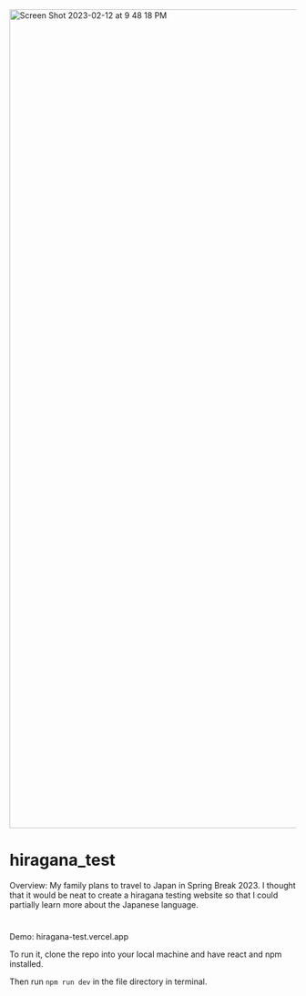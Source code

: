 <img width="1439" alt="Screen Shot 2023-02-12 at 9 48 18 PM" src="https://user-images.githubusercontent.com/92815388/218359519-14e56a6f-5f2d-4293-9c3f-0a24ef89ea66.png">

# hiragana_test
Overview:
My family plans to travel to Japan in Spring Break 2023. I thought that it would be neat to create a hiragana testing website so that I could partially learn more about the Japanese language.
#
Demo: hiragana-test.vercel.app

To run it, clone the repo into your local machine and have react and npm installed. 

Then run `npm run dev` in the file directory in terminal.

